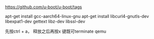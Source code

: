 https://github.com/u-boot/u-boot/tags


 apt-get install gcc-aarch64-linux-gnu
 apt-get install libcurl4-gnutls-dev libexpat1-dev gettext libz-dev libssl-dev


先按ctrl + a， 释放之后再按x 键既可terminate qemu